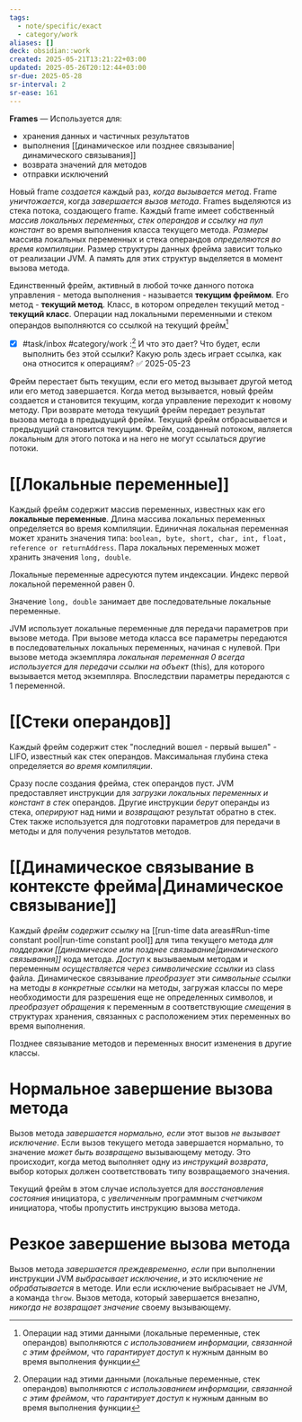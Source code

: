 ```yaml
---
tags:
  - note/specific/exact
  - category/work
aliases: []
deck: obsidian::work
created: 2025-05-21T13:21:22+03:00
updated: 2025-05-26T20:12:44+03:00
sr-due: 2025-05-28
sr-interval: 2
sr-ease: 161
---
```


**Frames**
—
Используется для:
- хранения данных и частичных результатов
- выполнения [[динамическое или позднее связывание|динамического связывания]]
- возврата значений для методов
- отправки исключений

Новый frame *создается* каждый раз, *когда вызывается метод*. Frame *уничтожается*, когда *завершается вызов метода*.
Frames выделяются из стека потока, создающего frame.
Каждый frame имеет собственный *массив локальных переменных, стек операндов и ссылку на пул констант* во время выполнения класса текущего метода. *Размеры* массива локальных переменных и стека операндов *определяются во время компиляции*. Размер структуры данных фрейма зависит только от реализации JVM. А память для этих структур выделяется в момент вызова метода.

Единственный фрейм, активный в любой точке данного потока управления - метода выполнения - называется **текущим фреймом**.
Его метод - **текущий метод**. Класс, в котором определен текущий метод - **текущий класс**. Операции над локальными переменными и стеком операндов выполняются со ссылкой на текущий фрейм[^1]
- [x] #task/inbox #category/work :[^1] И что это дает? Что будет, если выполнить без этой ссылки? Какую роль здесь играет ссылка, как она относится к операциям? ✅ 2025-05-23

Фрейм перестает быть текущим, если его метод вызывает другой метод или его метод завершается. Когда метод вызывается, новый фрейм создается и становится текущим, когда управление переходит к новому методу. При возврате метода текущий фрейм передает результат вызова метода в предыдущий фрейм. Текущий фрейм отбрасывается и предыдущий становится текущим. Фрейм, созданный потоком, является локальным для этого потока и на него не могут ссылаться другие потоки.

# [[Локальные переменные]]

Каждый фрейм содержит массив переменных, известных как его **локальные переменные**. Длина массива локальных переменных определяется во время компиляции. Единичная локальная переменная может хранить значения типа: `boolean, byte, short, char, int, float, reference or returnAddress`. Пара локальных переменных может хранить значения `long, double`.

Локальные переменные адресуются путем индексации. Индекс первой локальной переменной равен 0.

Значение `long, double` занимает две последовательные локальные переменные.

JVM использует локальные переменные для передачи параметров при вызове метода. При вызове метода класса все параметры передаются в последовательных локальных переменных, начиная с нулевой. При вызове метода экземпляра *локальная переменная 0 всегда используется для передачи ссылки на объект* (this), для которого вызывается метод экземпляра. Впоследствии параметры передаются с 1 переменной.

# [[Стеки операндов]]

Каждый фрейм содержит стек "последний вошел - первый вышел" - LIFO, известный как стек операндов. Максимальная глубина стека определяется *во время компиляции*.

Сразу после создания фрейма, стек операндов пуст. JVM предоставляет инструкции для *загрузки локальных переменных и констант в стек* операндов. Другие инструкции *берут* операнды из стека, *оперируют* над ними и *возвращают* результат обратно в стек. Стек также используется для подготовки параметров для передачи в методы и для получения результатов методов.

# [[Динамическое связывание в контексте фрейма|Динамическое связывание]]

Каждый *фрейм содержит ссылку* на [[run-time data areas#Run-time constant pool|run-time constant pool]] для типа текущего метода *для поддержки [[динамическое или позднее связывание|динамического связывания]]* кода метода. *Доступ* к вызываемым методам и переменным *осуществляется через символические ссылки* из class файла. Динамическое связывание *преобразует* эти *символьные ссылки* на методы *в конкретные ссылки* на методы, загружая классы по мере необходимости для разрешения еще не определенных символов, и *преобразует обращения* к переменным *в* соответствующие *смещения* в структурах хранения, связанных с расположением этих переменных во время выполнения.

Позднее связывание методов и переменных вносит изменения в другие классы.

# Нормальное завершение вызова метода

Вызов метода *завершается нормально, если* этот вызов *не вызывает исключение*. Если вызов текущего метода завершается нормально, то значение *может быть возвращено* вызывающему методу. Это происходит, когда метод выполняет одну из *инструкций возврата*, выбор которых должен соответствовать типу возвращаемого значения.

Текущий фрейм в этом случае используется для *восстановления состояния* инициатора, с *увеличенным* программным *счетчиком* инициатора, чтобы пропустить инструкцию вызова метода.

# Резкое завершение вызова метода

Вызов метода *завершается преждевременно, если* при выполнении инструкции JVM *выбрасывает исключение*, и это исключение *не обрабатывается* в методе. Или если исключение выбрасывает не JVM, а команда `throw`. Вызов метода, который завершается внезапно, *никогда не возвращает значение* своему вызывающему.

[^1]: Операции над этими данными (локальные переменные, стек операндов) выполняются *с использованием информации, связанной с этим фреймом*, что *гарантирует доступ* к нужным данным во время выполнения функции
